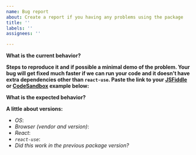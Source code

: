 ```yaml
---
name: Bug report
about: Create a report if you having any problems using the package
title: ''
labels: ''
assignees: ''

---
```


**What is the current behavior?**

**Steps to reproduce it and if possible a minimal demo of the problem. Your bug will get fixed much faster if we can run your code and it doesn't have extra dependencies other than `react-use`. Paste the link to your [JSFiddle](https://jsfiddle.net) or [CodeSandbox](https://codesandbox.io) example below:**

**What is the expected behavior?**

**A little about versions:**  
- _OS_: 
- _Browser (vendor and version)_: 
- _React_: 
- _`react-use`_: 
- _Did this work in the previous package version?_
